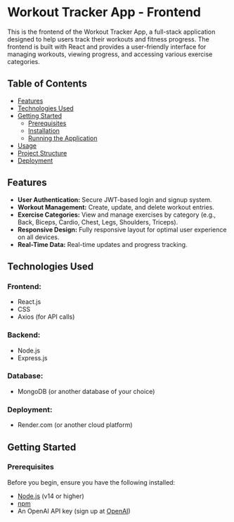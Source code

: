 # Workout Tracker App - Frontend

This is the frontend of the Workout Tracker App, a full-stack application designed to help users track their workouts and fitness progress. The frontend is built with React and provides a user-friendly interface for managing workouts, viewing progress, and accessing various exercise categories.

## Table of Contents

- [Features](#features)
- [Technologies Used](#technologies-used)
- [Getting Started](#getting-started)
  - [Prerequisites](#prerequisites)
  - [Installation](#installation)
  - [Running the Application](#running-the-application)
- [Usage](#usage)
- [Project Structure](#project-structure)
- [Deployment](#deployment)

## Features

- **User Authentication:** Secure JWT-based login and signup system.
- **Workout Management:** Create, update, and delete workout entries.
- **Exercise Categories:** View and manage exercises by category (e.g., Back, Biceps, Cardio, Chest, Legs, Shoulders, Triceps).
- **Responsive Design:** Fully responsive layout for optimal user experience on all devices.
- **Real-Time Data:** Real-time updates and progress tracking.

## Technologies Used

### Frontend:
- React.js
- CSS
- Axios (for API calls)

### Backend:
- Node.js
- Express.js

### Database:
- MongoDB (or another database of your choice)

### Deployment:
- Render.com (or another cloud platform)

## Getting Started

### Prerequisites

Before you begin, ensure you have the following installed:

- [Node.js](https://nodejs.org/) (v14 or higher)
- [npm](https://www.npmjs.com/)
- An OpenAI API key (sign up at [OpenAI](https://platform.openai.com/signup))
